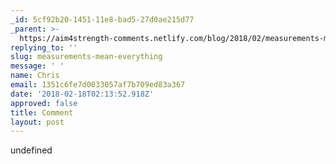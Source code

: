 ```yaml
---
_id: 5cf92b20-1451-11e8-bad5-27d0ae215d77
_parent: >-
  https://aim4strength-comments.netlify.com/blog/2018/02/measurements-mean-everything/
replying_to: ''
slug: measurements-mean-everything
message: ' '
name: Chris
email: 1351c6fe7d0033057af7b709ed83a367
date: '2018-02-18T02:13:52.918Z'
approved: false
title: Comment
layout: post
---
```

undefined
